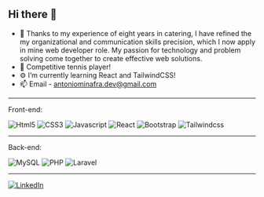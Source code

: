 ## Hi there 👋

- 👋 Thanks to my experience of eight years in catering, I have refined the my organizational and communication skills precision, which I now apply in mine web developer role. My passion for technology and problem solving come together to create effective web solutions.
- 🏸 Competitive tennis player!
- ⚙️ I’m currently learning React and TailwindCSS!
- 📫 Email - antoniominafra.dev@gmail.com

<hr />
    Front-end:
<p>
   <img alt="Html5" src="https://img.shields.io/badge/HTML5-e64e03?style=flat-square&logo=html5&logoColor=white" />
   <img alt="CSS3" src="https://img.shields.io/badge/CSS3-1572B6?style=flat-square&logo=css3&logoColor=white" />
   <img alt="Javascript" src="https://img.shields.io/badge/JavaScript-323330?style=flat-square&logo=javascript&logoColor=F7DF1E" />
   <img alt="React" src="https://img.shields.io/badge/React-20232A?style=flat-square&logo=react&logoColor=61DAFB" />
   <img alt="Bootstrap" src="https://img.shields.io/badge/Bootstrap-9b1fde?style=flat-square&logo=bootstrap&logoColor=white" />
   <img alt="Tailwindcss" src="https://img.shields.io/badge/TailwindCSS-1e04c9?style=flat-square&logo=tailwindcss3&logoColor=white" />
   <!-- <img alt="VueJS" src="https://img.shields.io/badge/Vue.js-35495E?style=flat-square&logo=vuedotjs&logoColor=4FC08D" /> -->
</p>
  <hr />
  Back-end:
<p>
  <img alt="MySQL" src="https://img.shields.io/badge/MySQL-005C84?style=flat-square&logo=mysql&logoColor=white" />
  <img alt="PHP" src="https://img.shields.io/badge/PHP-777BB4?style=flat-square&logo=php&logoColor=white" />
  <img alt="Laravel" src="https://img.shields.io/badge/Laravel-C72525?style=flat-square&logo=laravel&logoColor=white" />

  <!--
  <img alt="Expressjs" src="https://img.shields.io/badge/Express.js-B9B900?style=flat-square&logo=express&logoColor=white"
  <img alt="Nodejs" src="https://img.shields.io/badge/-Nodejs-43853d?style=flat-square&logo=Node.js&logoColor=white" /> />

   -->
</p>
<hr />

<p><a href="https://www.linkedin.com/in/antonio-minafra-webdeveloper/" target="_blank"><img alt="LinkedIn" src="https://img.shields.io/badge/linkedin-%230077B5.svg?&style=for-the-badge&logo=linkedin&logoColor=white" /></a></p>
